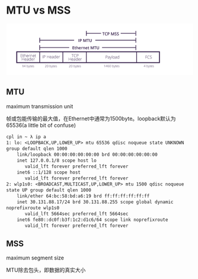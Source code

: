 # MTU vs MSS

![2021-09-06_15-42](https://github.com/dhay3/image-repo/raw/master/20210601/2021-09-06_15-42.6zgzrm9nbjo0.png)

## MTU

maximum transmission unit

帧或包能传输的最大值，在Ethernet中通常为1500byte。loopback默认为65536(a little bit of confuse)

```
cpl in ~ λ ip a
1: lo: <LOOPBACK,UP,LOWER_UP> mtu 65536 qdisc noqueue state UNKNOWN group default qlen 1000
    link/loopback 00:00:00:00:00:00 brd 00:00:00:00:00:00
    inet 127.0.0.1/8 scope host lo
       valid_lft forever preferred_lft forever
    inet6 ::1/128 scope host 
       valid_lft forever preferred_lft forever
2: wlp1s0: <BROADCAST,MULTICAST,UP,LOWER_UP> mtu 1500 qdisc noqueue state UP group default qlen 1000
    link/ether 64:bc:58:bd:a6:19 brd ff:ff:ff:ff:ff:ff
    inet 30.131.88.17/24 brd 30.131.88.255 scope global dynamic noprefixroute wlp1s0
       valid_lft 5664sec preferred_lft 5664sec
    inet6 fe80::dc0f:b3f:1c2:d1c6/64 scope link noprefixroute 
       valid_lft forever preferred_lft forever

```

## MSS

maximum segment size

MTU除去包头，即数据的真实大小